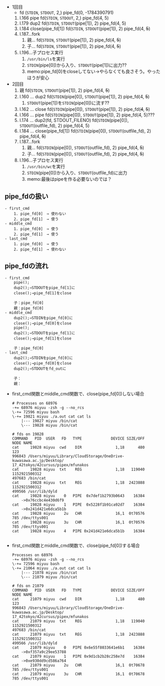 - 1回目
	- fd (`STDIN`, `STDOUT`, 2,) pipe_fd(0, -1784390791)
	1. l.166 pipe
		fd(`STDIN`, `STDOUT`, 2,)
		pipe_fd(4, 5)
	2. l.179 dup2
		fd(`STDIN`, `STDOUT`(pipe[1]),  2)
		pipe_fd(4, 5)
	3. l.184 close(pipe_fd[1])
		fd(`STDIN`, `STDOUT`(pipe[1]),  2)
		pipe_fd(4, ~~5~~)
	4. l.187…fork
		1. 親…
			fd(`STDIN`, `STDOUT`(pipe[1]),  2)
			pipe_fd(4, ~~5~~)　
		2. 子…
			fd(`STDIN`, `STDOUT`(pipe[1]),  2)
			pipe_fd(4, ~~5~~)
	5. l.196…子プロセス実行
		1. `/usr/bin/ls`を実行
		2. `STDIN`(pipe[0])から入り、`STDOUT`(pipe[1])に出力??
		3. memo:pipe_fd[0]をcloseしてない→やらなくても良さそう。やったほうが安心
- 2回目
	1. 親
		fd(`STDIN`, `STDOUT`(pipe[1]),  2)
		pipe_fd(4, ~~5~~)　
	2. l.160 … dup2
		fd(`STDIN`(pipe[0]), `STDOUT`(pipe[1]),  2)
		pipe_fd(4, ~~5~~)　
		1. `STDOUT`(pipe[1])を`STDIN`(pipe[0])に流す??
	3. l.162 … close
		fd(`STDIN`(pipe[0]), `STDOUT`(pipe[1]),  2)
		pipe_fd(~~4~~, ~~5~~)　
	4. l.166 … pipe
		fd(`STDIN`(pipe[0]), `STDOUT`(pipe[1]),  2)
		pipe_fd(4, 5)???
	5. l.174 … dup2(fd, STDOUT_FILENO)
		fd(`STDIN`(pipe[0]), `STDOUT`(outfile_fd),  2)
		pipe_fd(4, 5)
	5. l.184 … close(pipe_fd[1])
		fd(`STDIN`(pipe[0]), `STDOUT`(outfile_fd),  2)
		pipe_fd(4, ~~5~~)
	6. l.187…fork
		1. 親…
			fd(`STDIN`(pipe[0]), `STDOUT`(outfile_fd),  2)
			pipe_fd(4, ~~5~~)　
		2. 子…
			fd(`STDIN`(pipe[0]), `STDOUT`(outfile_fd),  2)
			pipe_fd(4, ~~5~~)
	7. l.196…子プロセス実行
		1. `/usr/bin/wc`を実行
		2. `STDIN`(pipe[0])から入り、`STDOUT`(outfile_fd)に出力
		3. memo:最後はpipeを作る必要ないのでは？


## pipe_fdの扱い
	- first_cmd
		1. pipe_fd[0]　→ 使わない
		2. pipe_fd[1]　→ 使う
	- middle_cmd
		1. pipe_fd[0]　→ 使う
		2. pipe_fd[1]　→ 使う
	- last_cmd
		1. pipe_fd[0]　→ 使う
		2. pipe_fd[1]　→ 使わない

## pipe_fdの流れ
	- first_cmd
		pipe();
		dup2();→STDOUTをpipe_fd[1]に
		close();→pipe_fd[1]をclose

		子：pipe_fd[0]
		親：pipe_fd[0]
	- middle_cmd
		dup2();→STDINをpipe_fd[0]に
		close();→pipe_fd[0]をclose
		pipe();
		dup2();→STDOUTをpipe_fd[1]に
		close();→pipe_fd[1]をclose

		子：pipe_fd[0]
	- last_cmd
		dup2();→STDINをpipe_fd[0]に
		close();→pipe_fd[0]をclose
		dup2();→STDOUTをfd_outに

		子：
		親：


- first_cmd関数とmiddle_cmd関数で、close(pipe_fd[0])しない場合
	```
	# Processes on 68976
	-+= 68976 miyuu -zsh -g --no_rcs
	\-+= 72596 miyuu bash
	\-+= 19821 miyuu ./a.out cat cat ls
		|--- 19827 miyuu /bin/cat
		\--- 19828 miyuu /bin/cat

	# fds on 19828
	COMMAND   PID  USER   FD   TYPE             DEVICE SIZE/OFF
	NODE NAME
	cat     19828 miyuu  cwd    DIR               1,18      480           123
	996843 /Users/miyuu/Library/CloudStorage/OneDrive-kuwasawa.ac.jp/Desktop/
	17_42tokyo/42cursus/pipex/mfunakos
	cat     19828 miyuu  txt    REG               1,18   119040 1152921500312
	497683 /bin/cat
	cat     19828 miyuu  txt    REG               1,18  2423888 1152921500312
	499566 /usr/lib/dyld
	cat     19828 miyuu    0   PIPE  0x7def1b2793b0643    16384
		->0x76ccbc4e430d6f9
	cat     19828 miyuu    1   PIPE  0x5228f1b91ca92d7    16384
		->0x241d421e6dca5b1b
	cat     19828 miyuu    2u   CHR               16,1  0t70576
	785 /dev/ttys001
	cat     19828 miyuu    3u   CHR               16,1  0t70576
	785 /dev/ttys001
	cat     19828 miyuu    4   PIPE 0x241d421e6dca5b1b    16384


- first_cmd関数とmiddle_cmd関数で、close(pipe_fd[0])する場合
	```
	Processes on 68976
	-+= 68976 miyuu -zsh -g --no_rcs
	\-+= 72596 miyuu bash
	\-+= 21064 miyuu ./a.out cat cat ls
		|--- 21078 miyuu /bin/cat
		\--- 21079 miyuu /bin/cat

	# fds on 21079
	COMMAND   PID  USER   FD   TYPE             DEVICE SIZE/OFF
	NODE NAME
	cat     21079 miyuu  cwd    DIR               1,18      480           123
	996843 /Users/miyuu/Library/CloudStorage/OneDrive-kuwasawa.ac.jp/Desktop/
	17_42tokyo/42cursus/pipex/mfunakos
	cat     21079 miyuu  txt    REG               1,18   119040 1152921500312
	497683 /bin/cat
	cat     21079 miyuu  txt    REG               1,18  2423888 1152921500312
	499566 /usr/lib/dyld
	cat     21079 miyuu    0   PIPE 0x6e55f8033641e6b1    16384
		->0xf357a9c29ee53788
	cat     21079 miyuu    1   PIPE 0x9d1cb2b28c258e7d    16384
		->0xe930dd9cd586a764
	cat     21079 miyuu    2u   CHR               16,1  0t70678
	785 /dev/ttys001
	cat     21079 miyuu    3u   CHR               16,1  0t70678
	785 /dev/ttys001
